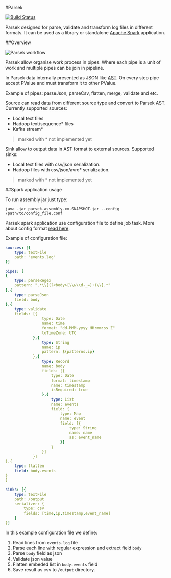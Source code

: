 #Parsek 

[![Build Status](https://travis-ci.org/andr83/parsek.svg)](https://travis-ci.org/andr83/parsek)

Parsek designed for parse, validate and transform log files in different formats. It can be used as a library or standalone [Apache Spark](https://spark.apache.org) application.

##Overview

![Parsek workflow](https://lh3.googleusercontent.com/tVOLaNiDTV6RKignddM5IKlRcw7HZyvBekm4lQwjbHJqxMJEohDsdfvjmc-Sjc-znE36AobGqhDptfTWm3uPf1r-r9xopEizubPAhIbGmwMAHrCjJ7jlHOQ0aKS080uvg8EyeuKlVhtmJLGfr0wG8-QQ3zttdk023eQGY37BRVCId72PbZ-tQ6VxlErXKvAvsQUlEJ5UdoMONo3bqmHhC3N2e62Drf7Jf2idFsBoERUQHNle3MHTHBgserE-EishfgS9M8svif1o1vr969haL7soJ9_NtdJS7-Ba3llf7ET_HgTCygnCqkuI2smSVRiFI9HRfk3rPy2mD4KDPbpI7NgzDrLJj6pwsgkL6Um6EafVo0w0GC_l7DS2wTSeLs8ZoX8FXLaIIzL_Mpqf5MCiZOvRez64n-auTep6xx3YSDTHJJIAVQeLl4-naEAPvIIfh_-wan2EtksHeJ1Q0BbLeYWYAW4i3b9F_AJZjUY-NaVLLKCPmjvcO0HHWyQZSeaS26w4vGh71wr9_Bff4Jwco8GBeRaa-Veped4RGl0h-9l7SsZT8eQwbMlaxMMYeJ4db-Qrew=w929-h266-no)

Parsek allow organise work process in pipes. Where each pipe is a unit of work and multiple pipes can be join in pipeline. 

In Parsek data internally presented as JSON like [AST](https://github.com/andr83/parsek/blob/master/core/src/main/scala/com/github/andr83/parsek/PValue.scala). On every step pipe accept PValue and must transform it to other PValue.

Example of pipes: parseJson, parseCsv,  flatten, merge, validate and etc. 

Source can read data from different source type and convert to Parsek AST.  Currently supported sources:

 - Local text files
 - Hadoop text/sequence* files
 - Kafka stream*

> marked with * not implemented yet

Sink allow to output data in AST format to external sources. Supported sinks:

- Local text files with csv/json serialization.
- Hadoop files with csv/json/avro* serialization.

> marked with * not implemented yet

##Spark application usage

To run assembly jar just type:

    java -jar parsek-assembly-xx-SNAPSHOT.jar --config /path/to/config_file.conf

Parsek spark application use configuration file to define job task.  More about config format [read here](https://github.com/typesafehub/config).

Example of configuration file:
```yaml
sources: [{
	type: textFile
	path: "events.log"
}]

pipes: [
{
	type: parseRegex
	pattern: ".*\\[(?<body>[\\w\\d-_=]+)\\].*"
},{
    type: parseJson
	field: body
},{
    type: validate
	fields: [{
				type: Date
				name: time
				format: "dd-MMM-yyyy HH:mm:ss Z"
				toTimeZone: UTC
			},{
				type: String
				name: ip
				pattern: ${patterns.ip}
			},{
				type: Record
				name: body
				fields: [{
					type: Date
					format: timestamp
					name: timestamp
					isRequired: true
				},{
					type: List
					name: events
					field: {
						type: Map
						name: event
						field: [{
							type: String
							name: name
							as: event_name
						}]
					}
				}]
			}]
},{
	type: flatten
	field: body.events
}
]

sinks: [{
	type: textFile
	path: /output
	serializer: {
		type: csv
		fields: [time,ip,timestamp,event_name]
	}
}]
```

In this example configuration file we define:

1. Read lines from `events.log` file
2. Parse each line with regular expression and extract field `body`
3. Parse `body` field as json
4. Validate json value
5. Flatten embeded list in `body.events` field
6. Save result as csv to `/output` directory.
